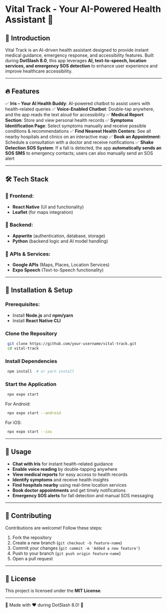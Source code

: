 # Vital Track - Your AI-Powered Health Assistant 🚀

## 📌 Introduction
Vital Track is an AI-driven health assistant designed to provide instant medical guidance, emergency response, and accessibility features. Built during **DotSlash 8.0**, this app leverages **AI, text-to-speech, location services, and emergency SOS detection** to enhance user experience and improve healthcare accessibility.

---

## 🔥 Features

✅ **Iris – Your AI Health Buddy**: AI-powered chatbot to assist users with health-related queries
✅ **Voice-Enabled Chatbot**: Double-tap anywhere, and the app reads the text aloud for accessibility
✅ **Medical Report Section**: Store and view personal health records
✅ **Symptoms Identification Page**: Select symptoms manually and receive possible conditions & recommendations
✅ **Find Nearest Health Centers**: See all nearby hospitals and clinics on an interactive map
✅ **Book an Appointment**: Schedule a consultation with a doctor and receive notifications
✅ **Shake Detection SOS System**: If a fall is detected, the app **automatically sends an SOS SMS** to emergency contacts; users can also manually send an SOS alert

---

## 🛠 Tech Stack

### 🔹 Frontend:
- **React Native** (UI and functionality)
- **Leaflet** (for maps integration)

### 🔹 Backend:
- **Appwrite** (authentication, database, storage)
- **Python** (backend logic and AI model handling)

### 🔹 APIs & Services:
- **Google APIs** (Maps, Places, Location Services)
- **Expo Speech** (Text-to-Speech functionality)

---

## 🚀 Installation & Setup

### Prerequisites:
- Install **Node.js** and **npm/yarn**
- Install **React Native CLI**

### Clone the Repository
```bash
 git clone https://github.com/your-username/vital-track.git
 cd vital-track
```

### Install Dependencies
```bash
 npm install  # or yarn install
```

### Start the Application
```bash
 npx expo start
```

For Android:
```bash
 npx expo start --android
```
For iOS:
```bash
 npx expo start --ios
```

---

## 📜 Usage
- **Chat with Iris** for instant health-related guidance
- **Enable voice reading** by double-tapping anywhere
- **View medical reports** for easy access to health records
- **Identify symptoms** and receive health insights
- **Find hospitals nearby** using real-time location services
- **Book doctor appointments** and get timely notifications
- **Emergency SOS alerts** for fall detection and manual SOS messaging

---

## 🤝 Contributing
Contributions are welcome! Follow these steps:
1. Fork the repository
2. Create a new branch (`git checkout -b feature-name`)
3. Commit your changes (`git commit -m 'Added a new feature'`)
4. Push to your branch (`git push origin feature-name`)
5. Open a pull request

---

## 📜 License
This project is licensed under the **MIT License**.

---

🚀 Made with ❤️ during DotSlash 8.0! 🚀

